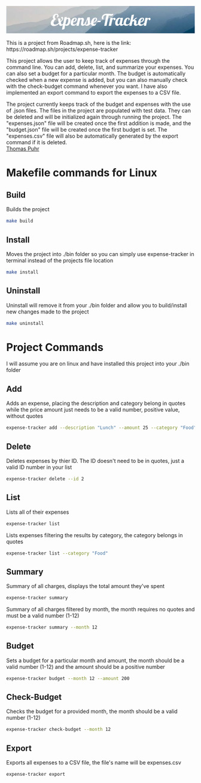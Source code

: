 <p align="center">
<img src="images/Expense-Tracker.png" alt="Banner picture"/>
</p>
This is a project from Roadmap.sh, here is the link: https://roadmap.sh/projects/expense-tracker
<p></p>
This project allows the user to keep track of expenses through the command line. You can add, delete, list, and summarize your expenses. You can also set a budget for a particular month. The budget is automatically checked when a new expense is added, but you can also manually  check with the check-budget command whenever you want. I have also implemented an export command to export the expenses to a CSV file.
<p></p>
The project currently keeps track of the budget and expenses with the use of .json files. The files in the project are populated with test data. They can be deleted and will be initialized again through running the project. The "expenses.json" file will be created once the first addition is made, and the "budget.json" file will be created once the first budget is set. The "expenses.csv" file will also be automatically generated by  the export command if it is deleted.
<script src="https://platform.linkedin.com/badges/js/profile.js" async defer type="text/javascript"></script>
<div class="badge-base LI-profile-badge" data-locale="en_US" data-size="medium" data-theme="dark" data-type="VERTICAL" data-vanity="thomas-puhr-4829a8332" data-version="v1"><a class="badge-base__link LI-simple-link" href="https://www.linkedin.com/in/thomas-puhr-4829a8332?trk=profile-badge">Thomas Puhr</a></div>
              


# Makefile commands for Linux

## Build
Builds the project 
```bash
make build
```
## Install
Moves the project into ./bin folder so you can simply use expense-tracker in terminal instead of the projects file location
```bash
make install
```

## Uninstall
Uninstall will remove it from your ./bin folder and allow you to build/install new changes made to the project
```bash
make uninstall
```

# Project Commands
 I will assume you are on linux and have installed this project into your ./bin folder

## Add
Adds an expense, placing the description and category belong in quotes while the price amount just needs to be a valid number, positive value, without quotes
```bash
expense-tracker add --description "Lunch" --amount 25 --category "Food"
```

## Delete
Deletes expenses by thier ID. The ID doesn't need to be in quotes, just a valid ID number in your list
```bash
expense-tracker delete --id 2
```

## List 
Lists all of their expenses
```bash
expense-tracker list
```
Lists expenses filtering the results by category, the category belongs in quotes
```bash
expense-tracker list --category "Food"
```

## Summary
Summary of all charges, displays the total amount they've spent
```bash
expense-tracker summary
```
Summary of all charges filtered by month, the month requires no quotes and must be a valid number (1-12)
```bash
expense-tracker summary --month 12
```

## Budget 
Sets a budget for a particular month and amount, the month should be a valid number (1-12) and the amount should be a positive number
```bash
expense-tracker budget --month 12 --amount 200
```

## Check-Budget
Checks the budget for a provided month, the month should be a valid number (1-12)
```bash
expense-tracker check-budget --month 12
```

## Export
Exports all expenses to a CSV file, the file's name will be expenses.csv
```bash
expense-tracker export
```
